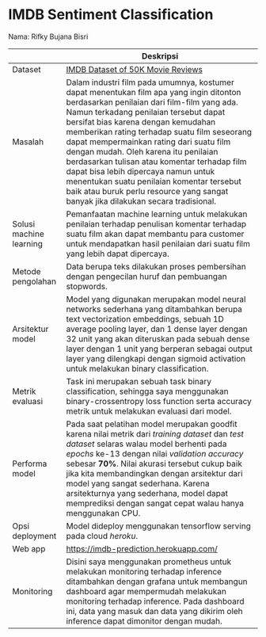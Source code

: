 # IMDB Sentiment Classification
Nama: Rifky Bujana Bisri

| | Deskripsi |
| ----------- | ----------- |
| Dataset | [IMDB Dataset of 50K Movie Reviews](https://www.kaggle.com/datasets/lakshmi25npathi/imdb-dataset-of-50k-movie-reviews) |
| Masalah | Dalam industri film pada umumnya, kostumer dapat menentukan film apa yang ingin ditonton berdasarkan penilaian dari film-film yang ada. Namun terkadang penilaian tersebut dapat bersifat bias karena dengan kemudahan memberikan rating terhadap suatu film seseorang dapat mempermainkan rating dari suatu film dengan mudah. Oleh karena itu penilaian berdasarkan tulisan atau komentar terhadap film dapat bisa lebih dipercaya namun untuk menentukan suatu penilaian komentar tersebut baik atau buruk perlu resource yang sangat banyak jika dilakukan secara tradisional. |
| Solusi machine learning | Pemanfaatan machine learning untuk melakukan penilaian terhadap penulisan komentar terhadap suatu film akan dapat membantu para customer untuk mendapatkan hasil penilaian dari suatu film yang lebih dapat dipercaya. |
| Metode pengolahan | Data berupa teks dilakukan proses pembersihan dengan pengecilan huruf dan pembuangan stopwords. |
| Arsitektur model | Model yang digunakan merupakan model neural networks sederhana yang ditambahkan berupa text vectorization embeddings, sebuah 1D average pooling layer, dan 1 dense layer dengan 32 unit yang akan diteruskan pada sebuah dense layer dengan 1 unit yang berperan sebagai output layer yang dilengkapi dengan sigmoid activation untuk melakukan binary classification. |
| Metrik evaluasi | Task ini merupakan sebuah task binary classification, sehingga saya menggunakan binary-crossentropy loss function serta accuracy metrik untuk melakukan evaluasi dari model. |
| Performa model | Pada saat pelatihan model merupakan goodfit karena nilai metrik dari *training dataset* dan *test dataset* selaras walau model berhenti pada *epochs* ke-13 dengan nilai *validation accuracy* sebesar **70%**. Nilai akurasi tersebut cukup baik jika kita membandingkan dengan arsitektur dari model yang sangat sederhana. Karena arsitekturnya yang sederhana, model dapat memprediksi dengan sangat cepat walau hanya menggunakan CPU. |
| Opsi deployment | Model dideploy menggunakan tensorflow serving pada cloud *heroku*. |
| Web app | https://imdb-prediction.herokuapp.com/ |
| Monitoring | Disini saya menggunakan prometheus untuk melakukan monitoring terhadap inference ditambahkan dengan grafana untuk membangun dashboard agar mempermudah melakukan monitoring terhadap inference. Pada dashboard ini, data yang masuk dan data yang dikirim oleh inference dapat dimonitor dengan mudah. |

